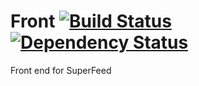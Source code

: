 # Front [![Build Status](https://travis-ci.org/SuperFeed/Front.svg?branch=master)](https://travis-ci.org/SuperFeed/Front) [![Dependency Status](https://david-dm.org/SuperFeed/Front.svg)](https://david-dm.org/SuperFeed/Front)
Front end for SuperFeed
